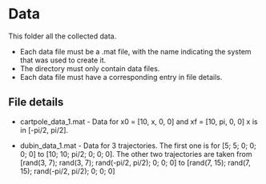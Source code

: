 # Data

This folder all the collected data.

* Each data file must be a .mat file, with the name indicating the system that was used to create it.
* The directory must only contain data files.
* Each data file must have a corresponding entry in file details.

## File details

* cartpole_data_1.mat - Data for x0 = [10, x, 0, 0] and xf = [10, pi, 0, 0]
    x is in [-pi/2, pi/2].

* dubin_data_1.mat - Data for 3 trajectories. The first one is for [5; 5; 0; 0; 0; 0] to 
    [10; 10; pi/2; 0; 0; 0]. The other two trajectories are taken from
    [rand(3, 7); rand(3, 7); rand(-pi/2, pi/2); 0; 0; 0] to
    [rand(7, 15); rand(7, 15); rand(-pi/2, pi/2); 0; 0; 0]
